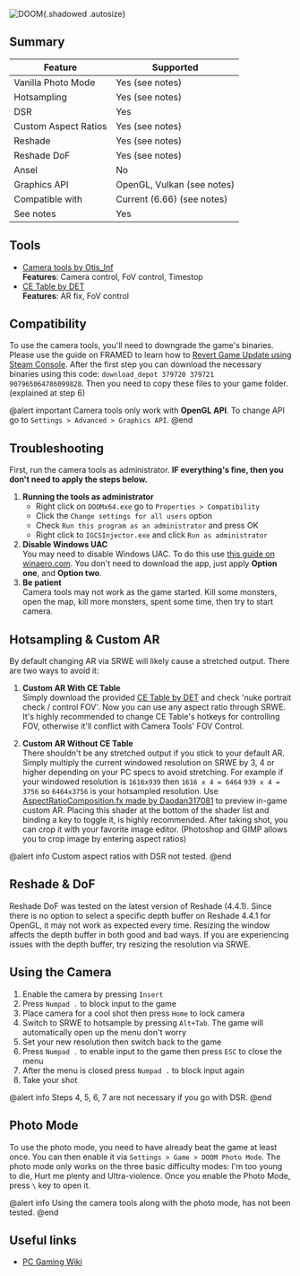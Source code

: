 ![DOOM](Images\doomheader.png "Shot by Philos"){.shadowed .autosize}

## Summary

Feature | Supported
--|--
Vanilla Photo Mode | Yes (see notes)
Hotsampling | Yes (see notes)
DSR | Yes
Custom Aspect Ratios | Yes (see notes)
Reshade | Yes (see notes)
Reshade DoF | Yes (see notes)
Ansel | No
Graphics API | OpenGL, Vulkan (see notes)
Compatible with | Current (6.66) (see notes)
See notes | Yes

## Tools

* [Camera tools by Otis_Inf](https://patreon.com/Otis_Inf)  
**Features**: Camera control, FoV control, Timestop
* [CE Table by DET](..\CheatTables\DOOMx64_DET.CT)  
**Features**: AR fix, FoV control

## Compatibility

To use the camera tools, you'll need to downgrade the game's binaries. Please use the guide on FRAMED to learn how to [Revert Game Update using Steam Console](https://framedsc.github.io/GeneralGuides/steam_update_guide.htm). After the first step you can download the necessary binaries using this code: `download_depot 379720 379721 907965064786099828`. Then you need to copy these files to your game folder. (explained at step 6) 

@alert important
Camera tools only work with **OpenGL API**. To change API go to `Settings > Advanced > Graphics API`.
@end

## Troubleshooting

First, run the camera tools as administrator. **IF everything's fine, then you don't need to apply the steps below.** 

1. **Running the tools as administrator**
	* Right click on `DOOMx64.exe` go to `Properties > Compatibility`
	* Click the `Change settings for all users` option
	* Check `Run this program as an administrator` and press OK
	* Right click to `IGCSInjector.exe` and click `Run as administrator`
2. **Disable Windows UAC**  
You may need to disable Windows UAC. To do this use [this guide on winaero.com](https://winaero.com/blog/how-to-turn-off-and-disable-uac-in-windows-10/). You don't need to download the app, just apply **Option one**, and **Option two**.
3. **Be patient**  
Camera tools may not work as the game started. Kill some monsters, open the map, kill more monsters, spent some time, then try to start camera.  

## Hotsampling & Custom AR

By default changing AR via SRWE will likely cause a stretched output. There are two ways to avoid it:

1. **Custom AR With CE Table**  
Simply download the provided [CE Table by DET](..\CheatTables\DOOMx64_DET.CT) and check 'nuke portrait check / control FOV'. Now you can use any aspect ratio through SRWE. It's highly recommended to change CE Table's hotkeys for controlling FOV, otherwise it'll conflict with Camera Tools' FOV Control. 

2. **Custom AR Without CE Table**  
There shouldn't be any stretched output if you stick to your default AR. Simply multiply the current windowed resolution on SRWE by 3, 4 or higher depending on your PC specs to avoid stretching. For example if your windowed resolution is `1616x939` then `1616 x 4 = 6464` `939 x 4 = 3756` so `6464x3756` is your hotsampled resolution. Use [AspectRatioComposition.fx made by Daodan317081](https://github.com/Daodan317081/reshade-shaders/blob/master/Shaders/AspectRatioComposition.fx) to preview in-game custom AR. Placing this shader at the bottom of the shader list and binding a key to toggle it, is highly recommended. After taking shot, you can crop it with your favorite image editor. (Photoshop and GIMP allows you to crop image by entering aspect ratios) 

@alert info
Custom aspect ratios with DSR not tested.
@end

## Reshade & DoF

Reshade DoF was tested on the latest version of Reshade (4.4.1). Since there is no option to select a specific depth buffer on Reshade 4.4.1 for OpenGL, it may not work as expected every time. Resizing the window affects the depth buffer in both good and bad ways. If you are experiencing issues with the depth buffer, try resizing the resolution via SRWE.

## Using the Camera

1. Enable the camera by pressing `Insert`
2. Press `Numpad .` to block input to the game
3. Place camera for a cool shot then press `Home` to lock camera
4. Switch to SRWE to hotsample by pressing `Alt+Tab`. The game will automatically open up the menu don't worry
5. Set your new resolution then switch back to the game
6. Press `Numpad .` to enable input to the game then press `ESC` to close the menu
7. After the menu is closed press `Numpad .` to block input again
8. Take your shot

@alert info
Steps 4, 5, 6, 7 are not necessary if you go with DSR.
@end

## Photo Mode

To use the photo mode, you need to have already beat the game at least once. You can then enable it via `Settings > Game > DOOM Photo Mode`. The photo mode only works on the three basic difficulty modes: I'm too young to die, Hurt me plenty and Ultra-violence. Once you enable the Photo Mode, press `\` key to open it. 

@alert info
Using the camera tools along with the photo mode, has not been tested.
@end

## Useful links

* [PC Gaming Wiki](https://www.pcgamingwiki.com/wiki/Doom_(2016))
